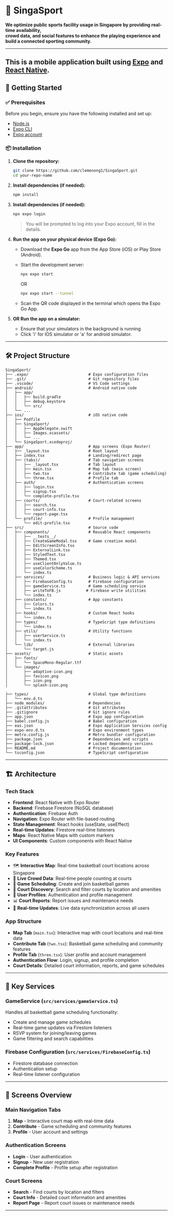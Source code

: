 # 📱 SingaSport

**We optimize public sports facility usage in Singapore by providing real-time availability,  
crowd data, and social features to enhance the playing experience and build a connected sporting community.**

---

This is a mobile application built using [Expo](https://expo.dev/) and [React Native](https://reactnative.dev/). 
---

## 🚀 Getting Started

### ✅ Prerequisites

Before you begin, ensure you have the following installed and set up:

- [Node.js](https://nodejs.org/)
- [Expo CLI](https://docs.expo.dev/get-started/installation/)
- [Expo account](https://expo.dev/signup)

### 📦 Installation

1. **Clone the repository:**

    ```bash
    git clone https://github.com/clemenong1/SingaSport.git
    cd your-repo-name
    ```

2. **Install dependencies (if needed):**

    ```bash
    npm install
    ```

2. **Install dependencies (if needed):**

    ```bash
    npx expo login
    ```
    > You will be prompted to log into your Expo account, fill in the details.

5. **Run the app on your physical device (Expo Go):**

   - Download the **Expo Go** app from the App Store (iOS) or Play Store (Android).
   - Start the development server:

     ```bash
     npx expo start
     ```
     OR

     ```bash
     npx expo start --tunnel
     ```

   - Scan the QR code displayed in the terminal which opens the Expo Go App.

6. **OR Run the app on a simulator:**

    - Ensure that your simulators in the background is running
    - Click 'i' for IOS simulator or 'a' for android simulator.

---

## 🛠️ Project Structure

```
SingaSport/
├── .expo/                          # Expo configuration files
├── .git/                           # Git repository files
├── .vscode/                        # VS Code settings
├── android/                        # Android native code
│   ├── app/
│   │   ├── build.gradle
│   │   ├── debug.keystore
│   │   └── src/
│   └── ...
├── ios/                            # iOS native code
│   ├── Podfile
│   ├── SingaSport/
│   │   ├── AppDelegate.swift
│   │   ├── Images.xcassets/
│   │   └── ...
│   └── SingaSport.xcodeproj/
├── app/                            # App screens (Expo Router)
│   ├── _layout.tsx                 # Root layout
│   ├── index.tsx                   # Landing/redirect page
│   ├── (tabs)/                     # Tab navigation screens
│   │   ├── _layout.tsx             # Tab layout
│   │   ├── main.tsx                # Map tab (main screen)
│   │   ├── two.tsx                 # Contribute tab (game scheduling)
│   │   └── three.tsx               # Profile tab
│   ├── auth/                       # Authentication screens
│   │   ├── login.tsx
│   │   ├── signup.tsx
│   │   └── complete-profile.tsx
│   ├── courts/                     # Court-related screens
│   │   ├── search.tsx
│   │   ├── court-info.tsx
│   │   └── report-page.tsx
│   └── profile/                    # Profile management
│       └── edit-profile.tsx
├── src/                            # Source code
│   ├── components/                 # Reusable React components
│   │   ├── __tests__/
│   │   ├── CreateGameModal.tsx     # Game creation modal
│   │   ├── EditScreenInfo.tsx
│   │   ├── ExternalLink.tsx
│   │   ├── StyledText.tsx
│   │   ├── Themed.tsx
│   │   ├── useClientOnlyValue.ts
│   │   ├── useColorScheme.ts
│   │   └── index.ts
│   ├── services/                   # Business logic & API services
│   │   ├── FirebaseConfig.ts       # Firebase configuration
│   │   ├── gameService.ts          # Game scheduling service
│   │   ├── writeToFB.js           # Firebase write utilities
│   │   └── index.ts
│   ├── constants/                  # App constants
│   │   ├── Colors.ts
│   │   └── index.ts
│   ├── hooks/                      # Custom React hooks
│   │   └── index.ts
│   ├── types/                      # TypeScript type definitions
│   │   └── index.ts
│   ├── utils/                      # Utility functions
│   │   ├── userService.ts
│   │   └── index.ts
│   └── lib/                        # External libraries
│       └── target.js
├── assets/                         # Static assets
│   ├── fonts/
│   │   └── SpaceMono-Regular.ttf
│   └── images/
│       ├── adaptive-icon.png
│       ├── favicon.png
│       ├── icon.png
│       └── splash-icon.png

├── types/                          # Global type definitions
│   └── env.d.ts
├── node_modules/                   # Dependencies
├── .gitattributes                  # Git attributes
├── .gitignore                      # Git ignore rules
├── app.json                        # Expo app configuration
├── babel.config.js                 # Babel configuration
├── eas.json                        # Expo Application Services config
├── expo-env.d.ts                   # Expo environment types
├── metro.config.js                 # Metro bundler configuration
├── package.json                    # Dependencies and scripts
├── package-lock.json               # Locked dependency versions
├── README.md                       # Project documentation
└── tsconfig.json                   # TypeScript configuration
```

---

## 🏗️ Architecture

### Tech Stack
- **Frontend**: React Native with Expo Router
- **Backend**: Firebase Firestore (NoSQL database)
- **Authentication**: Firebase Auth
- **Navigation**: Expo Router with file-based routing
- **State Management**: React hooks (useState, useEffect)
- **Real-time Updates**: Firestore real-time listeners
- **Maps**: React Native Maps with custom markers
- **UI Components**: Custom components with React Native

### Key Features
- 🗺️ **Interactive Map**: Real-time basketball court locations across Singapore
- 👥 **Live Crowd Data**: Real-time people counting at courts
- 🏀 **Game Scheduling**: Create and join basketball games
- 📱 **Court Discovery**: Search and filter courts by location and amenities
- 👤 **User Profiles**: Authentication and profile management
- 📊 **Court Reports**: Report issues and maintenance needs
- 🔄 **Real-time Updates**: Live data synchronization across all users

### App Structure
- **Map Tab** (`main.tsx`): Interactive map with court locations and real-time data
- **Contribute Tab** (`two.tsx`): Basketball game scheduling and community features
- **Profile Tab** (`three.tsx`): User profile and account management
- **Authentication Flow**: Login, signup, and profile completion
- **Court Details**: Detailed court information, reports, and game schedules

---

## 🔧 Key Services

### GameService (`src/services/gameService.ts`)
Handles all basketball game scheduling functionality:
- Create and manage game schedules
- Real-time game updates via Firestore listeners
- RSVP system for joining/leaving games
- Game filtering and search capabilities

### Firebase Configuration (`src/services/FirebaseConfig.ts`)
- Firestore database connection
- Authentication setup
- Real-time listener configuration

---

## 📱 Screens Overview

### Main Navigation Tabs
1. **Map** - Interactive court map with real-time data
2. **Contribute** - Game scheduling and community features  
3. **Profile** - User account and settings

### Authentication Screens
- **Login** - User authentication
- **Signup** - New user registration
- **Complete Profile** - Profile setup after registration

### Court Screens
- **Search** - Find courts by location and filters
- **Court Info** - Detailed court information and amenities
- **Report Page** - Report court issues or maintenance needs

---
